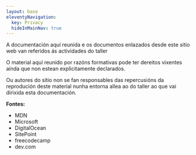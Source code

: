 ```yaml
---
layout: base
eleventyNavigation:
  key: Privacy
  hideInMainNav: true
---
```


A documentación aquí reunida e os documentos enlazados desde este sitio web van referidos ás actividades do taller



O material aquí reunido por razóns formativas pode ter dereitos vixentes aínda que non estean explicitamente declarados. 

Ou autores do sitio non se fan responsables das repercusións da reprodución deste material nunha entorna allea ao do taller ao que vai dirixida esta documentación.



**Fontes:**

- MDN
- Microsoft
- DigitalOcean
- SitePoint
- freecodecamp
- dev.com
